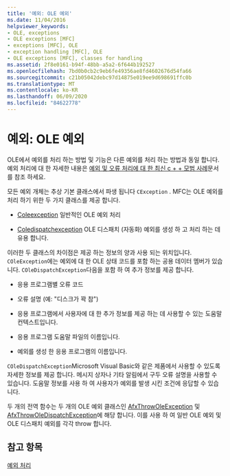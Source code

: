 ```yaml
---
title: '예외: OLE 예외'
ms.date: 11/04/2016
helpviewer_keywords:
- OLE, exceptions
- OLE exceptions [MFC]
- exceptions [MFC], OLE
- exception handling [MFC], OLE
- OLE exceptions [MFC], classes for handling
ms.assetid: 2f8e0161-b94f-48bb-a5a2-6f644b192527
ms.openlocfilehash: 7bd0b0cb2c9eb6fe49356ae8fd4602676d54fa66
ms.sourcegitcommit: c21b05042debc97d14875e019ee9d698691ffc0b
ms.translationtype: MT
ms.contentlocale: ko-KR
ms.lasthandoff: 06/09/2020
ms.locfileid: "84622778"
---
```

# <a name="exceptions-ole-exceptions"></a>예외: OLE 예외

OLE에서 예외를 처리 하는 방법 및 기능은 다른 예외를 처리 하는 방법과 동일 합니다. 예외 처리에 대 한 자세한 내용은 [예외 및 오류 처리에 대 한 최신 c + + 모범 사례](../cpp/errors-and-exception-handling-modern-cpp.md)문서를 참조 하세요.

모든 예외 개체는 추상 기본 클래스에서 파생 됩니다 `CException` . MFC는 OLE 예외를 처리 하기 위한 두 가지 클래스를 제공 합니다.

- [Coleexception](reference/coleexception-class.md) 일반적인 OLE 예외 처리

- [Coledispatchexception](reference/coledispatchexception-class.md) OLE 디스패치 (자동화) 예외를 생성 하 고 처리 하는 데 유용 합니다.

이러한 두 클래스의 차이점은 제공 하는 정보의 양과 사용 되는 위치입니다. `COleException`에는 예외에 대 한 OLE 상태 코드를 포함 하는 공용 데이터 멤버가 있습니다. `COleDispatchException`다음을 포함 하 여 추가 정보를 제공 합니다.

- 응용 프로그램별 오류 코드

- 오류 설명 (예: "디스크가 꽉 참")

- 응용 프로그램에서 사용자에 대 한 추가 정보를 제공 하는 데 사용할 수 있는 도움말 컨텍스트입니다.

- 응용 프로그램 도움말 파일의 이름입니다.

- 예외를 생성 한 응용 프로그램의 이름입니다.

`COleDispatchException`Microsoft Visual Basic와 같은 제품에서 사용할 수 있도록 자세한 정보를 제공 합니다. 메시지 상자나 기타 알림에서 구두 오류 설명을 사용할 수 있습니다. 도움말 정보를 사용 하 여 사용자가 예외를 발생 시킨 조건에 응답할 수 있습니다.

두 개의 전역 함수는 두 개의 OLE 예외 클래스인 [AfxThrowOleException](reference/exception-processing.md#afxthrowoleexception) 및 [AfxThrowOleDispatchException](reference/exception-processing.md#afxthrowoledispatchexception)에 해당 합니다. 이를 사용 하 여 일반 OLE 예외 및 OLE 디스패치 예외를 각각 throw 합니다.

## <a name="see-also"></a>참고 항목

[예외 처리](exception-handling-in-mfc.md)
